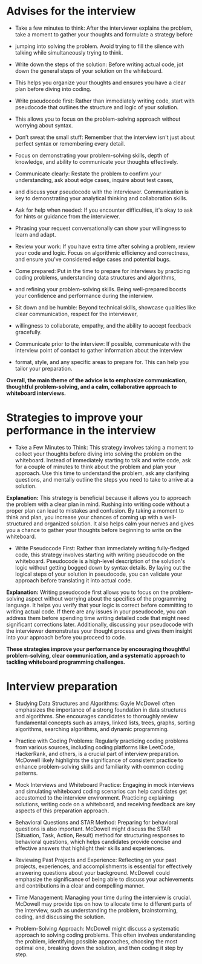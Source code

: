 
# Advises for the interview 

* Take a few minutes to think: After the interviewer explains the problem, take a moment to gather your thoughts and formulate a strategy before
*  jumping into solving the problem. Avoid trying to fill the silence with talking while simultaneously trying to think.

* Write down the steps of the solution: Before writing actual code, jot down the general steps of your solution on the whiteboard.
*  This helps you organize your thoughts and ensures you have a clear plan before diving into coding.

* Write pseudocode first: Rather than immediately writing code, start with pseudocode that outlines the structure and logic of your solution.
*  This allows you to focus on the problem-solving approach without worrying about syntax.

* Don’t sweat the small stuff: Remember that the interview isn't just about perfect syntax or remembering every detail.
*  Focus on demonstrating your problem-solving skills, depth of knowledge, and ability to communicate your thoughts effectively.

* Communicate clearly: Restate the problem to confirm your understanding, ask about edge cases, inquire about test cases,
*  and discuss your pseudocode with the interviewer. Communication is key to demonstrating your analytical thinking and collaboration skills.

* Ask for help when needed: If you encounter difficulties, it's okay to ask for hints or guidance from the interviewer.
*  Phrasing your request conversationally can show your willingness to learn and adapt.

* Review your work: If you have extra time after solving a problem, review your code and logic. Focus on algorithmic efficiency and correctness, and ensure you've considered edge cases and potential bugs.

* Come prepared: Put in the time to prepare for interviews by practicing coding problems, understanding data structures and algorithms,
*  and refining your problem-solving skills. Being well-prepared boosts your confidence and performance during the interview.

* Sit down and be humble: Beyond technical skills, showcase qualities like clear communication, respect for the interviewer,
* willingness to collaborate, empathy, and the ability to accept feedback gracefully.

* Communicate prior to the interview: If possible, communicate with the interview point of contact to gather information about the interview
*  format, style, and any specific areas to prepare for. This can help you tailor your preparation.

**Overall, the main theme of the advice is to emphasize communication, thoughtful problem-solving, and a calm, collaborative approach to
whiteboard interviews.**

# Strategies to improve your performance in the interview
* Take a Few Minutes to Think:
This strategy involves taking a moment to collect your thoughts before diving into solving the problem on the whiteboard.
Instead of immediately starting to talk and write code, ask for a couple of minutes to think about the problem and plan your approach.
Use this time to understand the problem, ask any clarifying questions, and mentally outline the steps you need to take to arrive at a solution.

**Explanation:** This strategy is beneficial because it allows you to approach the problem with a clear plan in mind. Rushing into writing code
without a proper plan can lead to mistakes and confusion. By taking a moment to think and plan, you increase your chances of coming up with a
well-structured and organized solution. It also helps calm your nerves and gives you a chance to gather your thoughts before beginning to
write on the whiteboard.

* Write Pseudocode First:
Rather than immediately writing fully-fledged code, this strategy involves starting with writing pseudocode on the whiteboard. Pseudocode is
a high-level description of the solution's logic without getting bogged down by syntax details. By laying out the logical steps of your
solution in pseudocode, you can validate your approach before translating it into actual code.

**Explanation:** Writing pseudocode first allows you to focus on the problem-solving aspect without worrying about the specifics of the
programming language. It helps you verify that your logic is correct before committing to writing actual code. If there are any issues
in your pseudocode, you can address them before spending time writing detailed code that might need significant corrections later.
Additionally, discussing your pseudocode with the interviewer demonstrates your thought process and gives them insight into your
approach before you proceed to code.


**These strategies improve your performance by encouraging thoughtful problem-solving, clear communication, and a systematic approach to
tackling whiteboard programming challenges.**


# Interview preparation
* Studying Data Structures and Algorithms: Gayle McDowell often emphasizes the importance of a strong foundation in data structures and
algorithms. She encourages candidates to thoroughly review fundamental concepts such as arrays, linked lists, trees, graphs, sorting algorithms,
searching algorithms, and dynamic programming.

* Practice with Coding Problems: Regularly practicing coding problems from various sources, including coding platforms like LeetCode, HackerRank,
and others, is a crucial part of interview preparation. McDowell likely highlights the significance of consistent practice to enhance
problem-solving skills and familiarity with common coding patterns.

* Mock Interviews and Whiteboard Practice: Engaging in mock interviews and simulating whiteboard coding scenarios can help candidates get
accustomed to the interview environment. Practicing explaining solutions, writing code on a whiteboard, and receiving feedback are key
aspects of this preparation approach.

* Behavioral Questions and STAR Method: Preparing for behavioral questions is also important. McDowell might discuss the STAR
(Situation, Task, Action, Result) method for structuring responses to behavioral questions, which helps candidates provide concise and effective
answers that highlight their skills and experiences.

* Reviewing Past Projects and Experience: Reflecting on your past projects, experiences, and accomplishments is essential for effectively 
answering questions about your background. McDowell could emphasize the significance of being able to discuss your achievements and
contributions in a clear and compelling manner.

* Time Management: Managing your time during the interview is crucial. McDowell may provide tips on how to allocate time to different parts of
the interview, such as understanding the problem, brainstorming, coding, and discussing the solution.

* Problem-Solving Approach: McDowell might discuss a systematic approach to solving coding problems. This often involves understanding
the problem, identifying possible approaches, choosing the most optimal one, breaking down the solution, and then coding it step by step.
